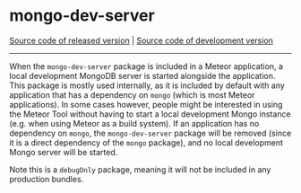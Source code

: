 # mongo-dev-server

[Source code of released version](https://github.com/meteor/meteor/tree/master/packages/mongo-dev-server) | [Source code of development version](https://github.com/meteor/meteor/tree/devel/packages/mongo-dev-server)
***

When the `mongo-dev-server` package is included in a Meteor application, a  
local development MongoDB server is started alongside the application. This
package is mostly used internally, as it is included by default with any
application that has a dependency on `mongo` (which is most Meteor
applications). In some cases however, people might be interested in
using the Meteor Tool without having to start a local development Mongo
instance (e.g. when using Meteor as a build system). If an application has no
dependency on `mongo`, the `mongo-dev-server` package will be removed
(since it is a direct dependency of the `mongo` package), and no local
development Mongo server will be started.

Note this is a `debugOnly` package, meaning it will not be included in any
production bundles.
